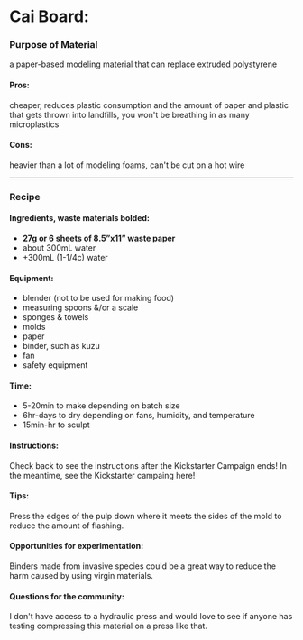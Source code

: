 # Cai Board: 

### Purpose of Material
a paper-based modeling material that can replace extruded polystyrene

#### Pros:
cheaper, reduces plastic consumption and the amount of paper and plastic that gets thrown into landfills, you won't be breathing in as many microplastics

#### Cons: 
heavier than a lot of modeling foams, can't be cut on a hot wire

---

### Recipe

#### Ingredients, waste materials **bolded**:
- **27g or 6 sheets of 8.5”x11” waste paper**
- about 300mL water
- +300mL (1-1/4c) water

#### Equipment:
- blender (not to be used for making food)
- measuring spoons &/or a scale
- sponges & towels
- molds
- paper
- binder, such as kuzu
- fan
- safety equipment

#### Time:
- 5-20min to make depending on batch size
- 6hr-days to dry depending on fans, humidity, and temperature
- 15min-hr to sculpt

#### Instructions:
Check back to see the instructions after the Kickstarter Campaign ends! In the meantime, see the Kickstarter campaing here!

#### Tips:
Press the edges of the pulp down where it meets the sides of the mold to reduce the amount of flashing.

#### Opportunities for experimentation:
Binders made from invasive species could be a great way to reduce the harm caused by using virgin materials.

#### Questions for the community:
I don't have access to a hydraulic press and would love to see if anyone has testing compressing this material on a press like that.
